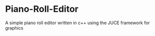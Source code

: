 # Piano-Roll-Editor
A simple piano roll editor written in c++ using the JUCE framework for graphics

